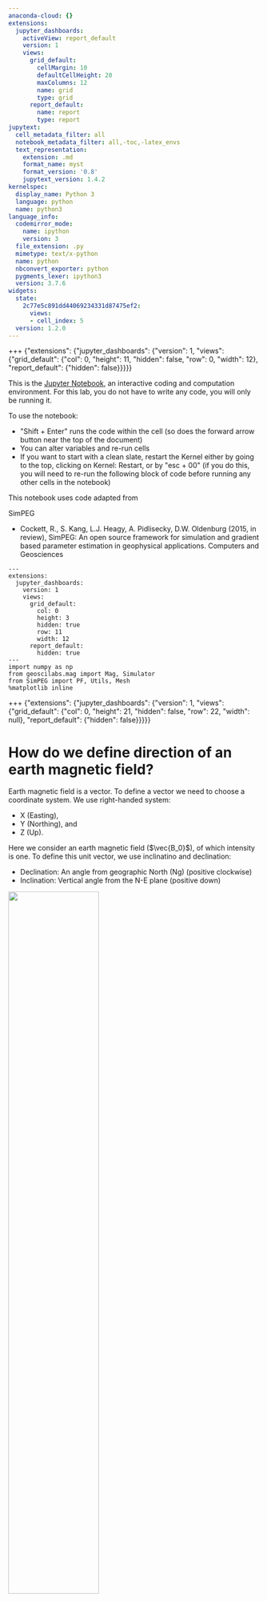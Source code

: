 ```yaml
---
anaconda-cloud: {}
extensions:
  jupyter_dashboards:
    activeView: report_default
    version: 1
    views:
      grid_default:
        cellMargin: 10
        defaultCellHeight: 20
        maxColumns: 12
        name: grid
        type: grid
      report_default:
        name: report
        type: report
jupytext:
  cell_metadata_filter: all
  notebook_metadata_filter: all,-toc,-latex_envs
  text_representation:
    extension: .md
    format_name: myst
    format_version: '0.8'
    jupytext_version: 1.4.2
kernelspec:
  display_name: Python 3
  language: python
  name: python3
language_info:
  codemirror_mode:
    name: ipython
    version: 3
  file_extension: .py
  mimetype: text/x-python
  name: python
  nbconvert_exporter: python
  pygments_lexer: ipython3
  version: 3.7.6
widgets:
  state:
    2c77e5c891dd44069234331d87475ef2:
      views:
      - cell_index: 5
  version: 1.2.0
---
```


+++ {"extensions": {"jupyter_dashboards": {"version": 1, "views": {"grid_default": {"col": 0, "height": 11, "hidden": false, "row": 0, "width": 12}, "report_default": {"hidden": false}}}}}

This is the <a href="https://jupyter.org/">Jupyter Notebook</a>, an interactive coding and computation environment. For this lab, you do not have to write any code, you will only be running it. 

To use the notebook:
- "Shift + Enter" runs the code within the cell (so does the forward arrow button near the top of the document)
- You can alter variables and re-run cells
- If you want to start with a clean slate, restart the Kernel either by going to the top, clicking on Kernel: Restart, or by "esc + 00" (if you do this, you will need to re-run the following block of code before running any other cells in the notebook) 

This notebook uses code adapted from 

SimPEG
- Cockett, R., S. Kang, L.J. Heagy, A. Pidlisecky, D.W. Oldenburg (2015, in review), SimPEG: An open source framework for simulation and gradient based parameter estimation in geophysical applications. Computers and Geosciences

```{code-cell} ipython3
---
extensions:
  jupyter_dashboards:
    version: 1
    views:
      grid_default:
        col: 0
        height: 3
        hidden: true
        row: 11
        width: 12
      report_default:
        hidden: true
---
import numpy as np
from geoscilabs.mag import Mag, Simulator
from SimPEG import PF, Utils, Mesh
%matplotlib inline
```

+++ {"extensions": {"jupyter_dashboards": {"version": 1, "views": {"grid_default": {"col": 0, "height": 21, "hidden": false, "row": 22, "width": null}, "report_default": {"hidden": false}}}}}

# How do we define direction of an earth magnetic field?

Earth magnetic field is a vector. To define a vector we need to choose a coordinate system. We use right-handed system: 
- X (Easting), 
- Y (Northing), and 
- Z (Up). 

Here we consider an earth magnetic field ($\vec{B_0}$), of which intensity is one. To define this unit vector, we use inclinatino and declination:
- Declination: An angle from geographic North (Ng) (positive clockwise)
- Inclination: Vertical angle from the N-E plane (positive down)

<img src="https://github.com/geoscixyz/geosci-labs/raw/master/images/mag/earthfield.png?raw=true" style="width: 60%; height: 60%"> </img>

+++ {"extensions": {"jupyter_dashboards": {"version": 1, "views": {"grid_default": {"col": 0, "height": 18, "hidden": false, "row": 43, "width": null}, "report_default": {"hidden": false}}}}}

# What's data: total field anomaly

We consider a typical form of magnetic data. To illustrate this we consider an suceptible object embedded in the earth. 
Based upon the earth magnetic field ($\vec{B}_0$), this object will generate anomalous magnetic field ($\vec{B}_A$). We define an unit vector $\hat{B}_0$ for the earth field as 
$$ \hat{B}_0 = \frac{\vec{B}_0}{|\vec{B}_0|}$$ 
We measure both earth and anomalous magnetic field such that

$$ \vec{B} = \vec{B}_0 + \vec{B}_A$$

Total field anomaly, $\triangle \vec{B}$ can be defined as

$$  |\triangle \vec{B}| = |\vec{B}|-|\vec{B}_E| $$ 

If $|\vec{B}|\ll|\vec{B}_E|$, then that is total field anomaly $\triangle \vec{B}$ is the projection of the anomalous field onto the direction of the earth field:

$$ |\triangle \vec{B}| \simeq \vec{B}_A \cdot \hat{B}_0=|\vec{B}_A|cos\theta$$ 

<img src="https://github.com/geoscixyz/geosci-labs/raw/master/images/mag/totalfieldanomaly.png?raw=true" style="width: 50%; height: 50%">

+++ {"extensions": {"jupyter_dashboards": {"version": 1, "views": {"grid_default": {"col": 0, "height": 11, "hidden": false, "row": 11, "width": 6}, "report_default": {"hidden": false}}}}}

# Define a 3D prism
Our model is a rectangular prism. Parameters to define this prism are given below:

- dx: length in Easting (x) direction (meter)
- dy: length in Northing (y) direction (meter)
- dz: length in Depth (z) direction (meter) below the receiver
- depth: top boundary of the prism (meter)
- pinc: inclination of the prism (reference is a unit northing vector; degree)
- pdec: declination of the prism (reference is a unit northing vector; degree)

You can also change the height of the survey grid above the ground
- rx_h: height of the grid (meter)

*Green dots show a plane where we measure data.*

```{code-cell} ipython3
---
extensions:
  jupyter_dashboards:
    version: 1
    views:
      grid_default:
        col: 0
        height: 28
        hidden: false
        row: 61
        width: 6
      report_default:
        hidden: true
---
#Input parameters
fileName = 'https://github.com/geoscixyz/geosci-labs/raw/master/assets/mag/data/DO27_TMI.dat'
xyzd = np.genfromtxt(fileName, skip_header=3)
B = np.r_[60308, 83.8, 25.4]
survey = Mag.createMagSurvey(xyzd, B)
# View the data and chose a profile
param = Simulator.ViewMagSurvey2D(survey)
display(param)
```

```{code-cell} ipython3
param.result
```

```{code-cell} ipython3
# Define the parametric model interactively
model = Simulator.ViewPrism(param.result)
display(model)
```

+++ {"extensions": {"jupyter_dashboards": {"version": 1, "views": {"grid_default": {"col": 6, "height": 11, "hidden": false, "row": 11, "width": 6}, "report_default": {"hidden": false}}}}}

# Magnetic applet
Based on the prism that you made above, below Magnetic applet computes magnetic field at receiver locations, and provide both 2D map (left) and profile line (right). 

For the prism, you can alter:
- sus: susceptibility of the prism

Parameters for the earth field are:
- Einc: inclination of the earth field (degree)
- Edec: declination of the earth field (degree)
- Bigrf: intensity of the earth field (nT)

For data, you can view:
- tf: total field anomaly,  
- bx :x-component, 
- by :y-component, 
- bz :z-component

You can simulate and view remanent magnetization effect with parameters:
- irt: "induced", "remanent", or "total"
- Q: Koenigsberger ratio ($\frac{M_{rem}}{M_{ind}}$)
- rinc: inclination of the remanent magnetization (degree)
- rdec: declination of the remanent magnetization (degree)

```{code-cell} ipython3
---
extensions:
  jupyter_dashboards:
    version: 1
    views:
      grid_default:
        col: 6
        height: 28
        hidden: false
        row: 61
        width: 6
      report_default:
        hidden: true
---
plotwidget = Simulator.PFSimulator(model, param)
display(plotwidget)
```

```{code-cell} ipython3

```
